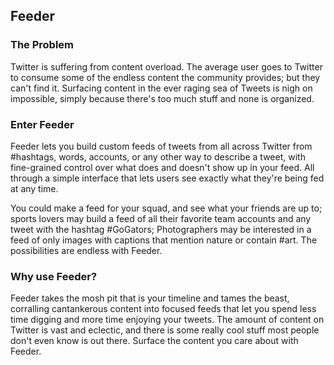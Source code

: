 ## Feeder

### **The Problem**

Twitter is suffering from content overload. The average user goes to Twitter to consume some of the endless content the community provides; but they can't find it. Surfacing content in the ever raging sea of Tweets is nigh on impossible, simply because there's too much stuff and none is organized. 

### **Enter Feeder**

Feeder lets you build custom feeds of tweets from all across Twitter from #hashtags, words, accounts, or any other way to describe a tweet, with fine-grained control over what does and doesn't show up in your feed. All through a simple interface that lets users see exactly what they're being fed at any time.

You could make a feed for your squad, and see what your friends are up to; sports lovers may build a feed of all their favorite team accounts and any tweet with the hashtag #GoGators; Photographers may be interested in a feed of only images with captions that mention nature or contain #art. The possibilities are endless with Feeder.

### **Why use Feeder?**

Feeder takes the mosh pit that is your timeline and tames the beast, corralling cantankerous content into focused feeds that let you spend less time digging and more time enjoying your tweets. The amount of content on Twitter is vast and eclectic, and there is some really cool stuff most people don't even know is out there. Surface the content you care about with Feeder.

